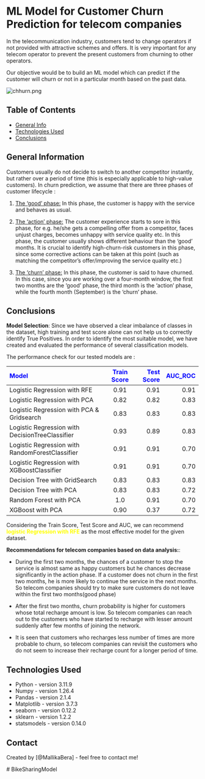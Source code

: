 # ML Model for Customer Churn Prediction for telecom companies
In the telecommunication industry, customers tend to change operators if not provided with attractive schemes and offers. It is very important for any telecom operator to prevent the present customers from churning to other operators.

Our objective would be to build an ML model which can predict if the customer will churn or not in a particular month based on the past data.

![chhurn.png](https://github.com/MallikaBera/mallikabera.github.io/blob/main/chhurn.png)

## Table of Contents
* [General Info](#general-information)
* [Technologies Used](#technologies-used)
* [Conclusions](#conclusions)
<!-- You can include any other section that is pertinent to your problem -->

## General Information
Customers usually do not decide to switch to another competitor instantly, but rather over a
period of time (this is especially applicable to high-value customers). In churn prediction, we
assume that there are three phases of customer lifecycle :

1. <u>The ‘good’ phase:</u> In this phase, the customer is happy with the service and behaves as usual.

2. <u>The ‘action’ phase:</u> The customer experience starts to sore in this phase, for e.g. he/she gets a compelling offer from a competitor, faces unjust charges, becomes unhappy with service quality etc. In this phase, the customer usually shows different behaviour than the ‘good’ months. It is crucial to identify high-churn-risk customers in this phase, since some corrective actions can be taken at this point (such as matching the competitor’s offer/improving the service quality etc.)

3. <u>The ‘churn’ phase:</u> In this phase, the customer is said to have churned. In this case, since you are working over a four-month window, the first two months are the ‘good’ phase, the third month is the ‘action’ phase, while the fourth month (September) is the ‘churn’ phase.

<!-- You don't have to answer all the questions - just the ones relevant to your project. -->

## Conclusions
**Model Selection**:  Since we have observed a clear imbalance of classes in the dataset, high training and test score alone can not help us to correctly identify True Positives. In order to identify the most suitable model, we have created and evaluated the performance of several classification models.  

The performance check for our tested models are : 

|<span style="color:Blue">Model</span> |<span style="color:Blue">Train Score</span>|<span style="color:Blue">Test Score</span>|<span style="color:Blue">AUC_ROC</span>| 
|:-----|:----:|----:|----:|
|Logistic Regression with RFE |0.91 |0.91 |0.91 |
|Logistic Regression with PCA |0.82 |0.82 |0.83 |
|Logistic Regression with PCA & Gridsearch|0.83 |0.83 |0.83 |
|Logistic Regression with DecisionTreeClassifier|0.93 |0.89 |0.83 |
|Logistic Regression with RandomForestClassifier|0.91 |0.91 |0.70 |
|Logistic Regression with XGBoostClassifier|0.91 |0.91 |0.70 |
|Decision Tree with GridSearch |0.83 |0.83 |0.83 |
|Decision Tree with PCA |0.83 |0.83 |0.72 |
|Random Forest with PCA |1.0 |0.91 |0.70 |
|XGBoost with PCA |0.90 |0.37 |0.72 |


      
Considering the Train Score, Test Score and AUC, we can recommend <span style="color:Yellow">**logistic Regression with RFE**</span> as the most effective model for the given dataset.

**Recommendations for telecom companies based on data analysis:**:            

- During the first two months, the chances of a customer to stop the service is almost same as happy customers but he chances decrease significantly in the action phase. If a customer does not churn in the first two months, he is more likely to continue the service in the next months. So telecom companies should try to make sure customers do not leave within the first two months(good phase)

- After the first two months, churn probability is higher for customers whose total recharge amount is low. So telecom companies can reach out to the customers who have started to recharge with lesser amount suddenly after few months of joining the network.

- It is seen that customers who recharges less number of times are more probable to churn, so telecom companies can revisit the customers who do not seem to increase their recharge count for a longer period of time.

<!-- You don't have to answer all the questions - just the ones relevant to your project. -->


## Technologies Used
- Python - version 3.11.9
- Numpy - version 1.26.4
- Pandas - version 2.1.4
- Matplotlib - version 3.7.3
- seaborn - version 0.12.2
- sklearn - version 1.2.2
- statsmodels - version 0.14.0

<!-- As the libraries versions keep on changing, it is recommended to mention the version of library used in this project -->

## Contact
Created by [@MallikaBera] - feel free to contact me!


<!-- Optional -->
<!-- ## License -->
<!-- This project is open source and available under the [... License](). -->

<!-- You don't have to include all sections - just the one's relevant to your project --># BikeSharingModel
